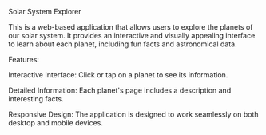 Solar System Explorer

This is a web-based application that allows users to explore the planets of our solar system.
It provides an interactive and visually appealing interface to learn about each planet, including fun facts and astronomical data.

Features:

Interactive Interface: Click or tap on a planet to see its information.

Detailed Information: Each planet's page includes a description and interesting facts.

Responsive Design: The application is designed to work seamlessly on both desktop and mobile devices.



